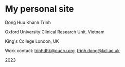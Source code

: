 # My personal site 

Dong Huu Khanh Trinh

Oxford University Clinical Research Unit, Vietnam

King's College London, UK

Work contact: <trinhdhk@oucru.org>, <trinh.dong@kcl.ac.uk>

2023

